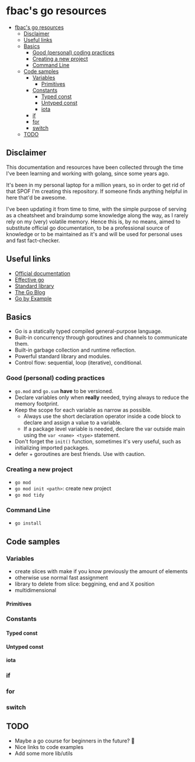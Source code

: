 # fbac's go resources

- [fbac's go resources](#fbacs-go-resources)
  - [Disclaimer](#disclaimer)
  - [Useful links](#useful-links)
  - [Basics](#basics)
    - [Good (personal) coding practices](#good-personal-coding-practices)
    - [Creating a new project](#creating-a-new-project)
    - [Command Line](#command-line)
  - [Code samples](#code-samples)
    - [Variables](#variables)
      - [Primitives](#primitives)
    - [Constants](#constants)
      - [Typed const](#typed-const)
      - [Untyped const](#untyped-const)
      - [iota](#iota)
    - [if](#if)
    - [for](#for)
    - [switch](#switch)
  - [TODO](#todo)

## Disclaimer

This documentation and resources have been collected through the time I've been learning and working with golang, since some years ago.

It's been in my personal laptop for a million years, so in order to get rid of that SPOF I'm creating this repository. If someone finds anything helpful in here that'd be awesome.

I've been updating it from time to time, with the simple purpose of serving as a cheatsheet and braindump some knowledge along the way, as I rarely rely on my (very) volatile memory. Hence this is, by no means, aimed to substitute official go documentation, to be a professional source of knowledge or to be maintained as it's and will be used for personal uses and fast fact-checker.

## Useful links

- [Official documentation](https://go.dev/doc/)
- [Effective go](https://go.dev/doc/effective_go)
- [Standard library](https://pkg.go.dev/std)
- [The Go Blog](https://go.dev/blog/all)
- [Go by Example](https://gobyexample.com)

## Basics

- Go is a statically typed compiled general-purpose language.
- Built-in concurrency through goroutines and channels to communicate them.
- Built-in garbage collection and runtime reflection.
- Powerful standard library and modules.
- Control flow: sequential, loop (iterative), conditional.

### Good (personal) coding practices

- `go.mod` and `go.sum` **have** to be versioned.
- Declare variables only when **really** needed, trying always to reduce the memory footprint.
- Keep the scope for each variable as narrow as possible.
  - Always use the short declaration operator inside a code block to declare and assign a value to a variable.
  - If a package level variable is needed, declare the var outside main using the `var <name> <type>` statement.
- Don't forget the `init()` function, sometimes it's very useful, such as initializing imported packages.
- defer + goroutines are best friends. Use with caution.

### Creating a new project

- `go mod`
- `go mod init <path>`: create new project
- `go mod tidy`

### Command Line

- `go install`

## Code samples

### Variables

- create slices with make if you know previously the amount of elements
- otherwise use normal fast assignment
- library to delete from slice: beggining, end and X position
- multidimensional

#### Primitives

### Constants

#### Typed const

#### Untyped const

#### iota

### if

### for

### switch


## TODO

- Maybe a go course for beginners in the future? 🤔
- Nice links to code examples
- Add some more lib/utils

